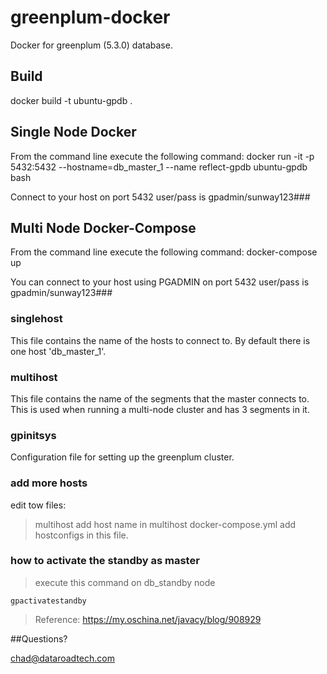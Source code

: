 # greenplum-docker
Docker for greenplum (5.3.0) database.
 
## Build
docker build -t ubuntu-gpdb .

## Single Node Docker

From the command line execute the following command:
docker run -it -p 5432:5432 --hostname=db_master_1  --name reflect-gpdb ubuntu-gpdb bash

Connect to your host on port 5432 user/pass is gpadmin/sunway123###


## Multi Node Docker-Compose
From the command line execute the following command: docker-compose up

You can connect to your host using PGADMIN on port 5432 user/pass is gpadmin/sunway123###



### singlehost
This file contains the name of the hosts to connect to. By default there is one host 'db_master_1'.

### multihost
This file contains the name of the segments that the master connects to. This is used when running a multi-node cluster  and has 3 segments in it.

###  gpinitsys
Configuration file for setting up the greenplum cluster.

###  add more hosts
edit tow files: 
>multihost 
	add host name in multihost
>docker-compose.yml
	add hostconfigs in this file.

###  how to activate the standby as master
> execute this command on db_standby node
```
gpactivatestandby
```
> Reference: https://my.oschina.net/javacy/blog/908929


##Questions?

chad@dataroadtech.com


